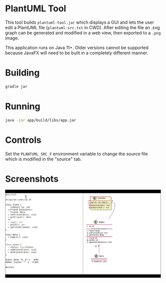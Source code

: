 
# PlantUML Tool

This tool builds `plantuml-tool.jar` which displays a GUI and
lets the user edit a PlantUML file (`plantuml-src.txt` in CWD).
After editing the file an .svg graph can be generated and modified
in a web view, then exported to a `.png` image.

This application runs on Java 11+. Older versions cannot be supported because JavaFX
will need to be built in a completely different manner.

# Building

```bash
gradle jar
```

# Running

```bash
java -jar app/build/libs/app.jar
```

# Controls

Set the `PLANTUML_SRC_F` environment variable to change the source file
which is modified in the "source" tab.

# Screenshots

![2021-02-09-1612899610.jpg](2021-02-09-1612899610.jpg)


